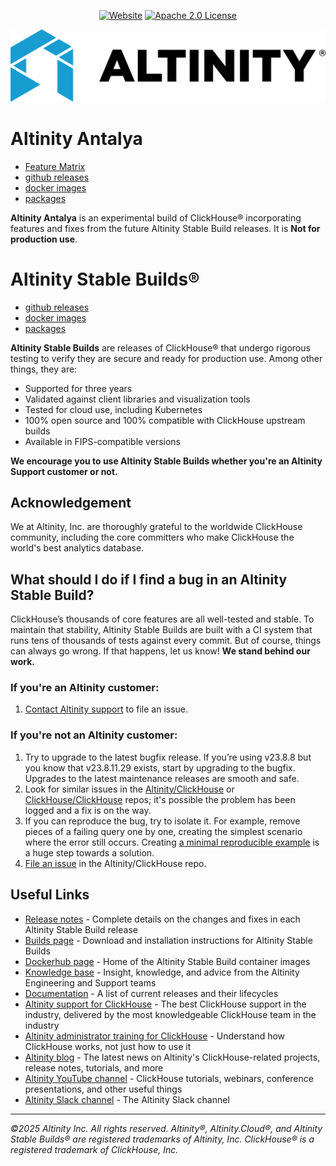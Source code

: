 <div align=center>

[![Website](https://img.shields.io/website?up_message=AVAILABLE&down_message=DOWN&url=https://docs.altinity.com/altinitystablebuilds&style=for-the-badge)](https://docs.altinity.com/altinitystablebuilds/)
[![Apache 2.0 License](https://img.shields.io/badge/license-Apache%202.0-blueviolet?style=for-the-badge)](https://www.apache.org/licenses/LICENSE-2.0)

<picture align=center>
    <source media="(prefers-color-scheme: dark)" srcset="/docs/logo_horizontal_blue_white.png">
    <source media="(prefers-color-scheme: light)" srcset="/docs/logo_horizontal_blue_black.png">
    <img alt="Altinity company logo" src="/docs/logo_horizontal_blue_black.png">
</picture>

</div>

<h1>Altinity Antalya</h1>

- [Feature Matrix](Antalya.md)
- [github releases](https://github.com/Altinity/ClickHouse/releases?q=altinityantalya&expanded=false)
- [docker images](https://hub.docker.com/r/altinity/clickhouse-server/tags?page=1&name=altinityantalya)
- [packages](https://builds.altinity.cloud/#altinityantalya)

**Altinity Antalya** is an experimental build of ClickHouse® incorporating features and fixes from the future Altinity Stable Build releases. It is **Not for production use**.

<h1>Altinity Stable Builds®</h1>

- [github releases](https://github.com/Altinity/ClickHouse/releases?q=altinitystable&expanded=false)
- [docker images](https://hub.docker.com/r/altinity/clickhouse-server/tags?page=1&name=altinitystable)
- [packages](https://builds.altinity.cloud/#altinitystable)

**Altinity Stable Builds** are releases of ClickHouse® that undergo rigorous testing to verify they are secure and ready for production use. Among other things, they are: 

* Supported for three years
* Validated against client libraries and visualization tools
* Tested for cloud use, including Kubernetes
* 100% open source and 100% compatible with ClickHouse upstream builds
* Available in FIPS-compatible versions

**We encourage you to use Altinity Stable Builds whether you're an Altinity Support customer or not.**

## Acknowledgement

We at Altinity, Inc. are thoroughly grateful to the worldwide ClickHouse community, including the core committers who make ClickHouse the world's best analytics database. 

## What should I do if I find a bug in an Altinity Stable Build?

ClickHouse’s thousands of core features are all well-tested and stable. To maintain that stability, Altinity Stable Builds are built with a CI system that runs tens of thousands of tests against every commit. But of course, things can always go wrong. If that happens, let us know! **We stand behind our work.**

### If you're an Altinity customer:

1. [Contact Altinity support](https://docs.altinity.com/support/) to file an issue.

### If you're not an Altinity customer:

1. Try to upgrade to the latest bugfix release. If you’re using v23.8.8 but you know that v23.8.11.29 exists, start by upgrading to the bugfix. Upgrades to the latest maintenance releases are smooth and safe.
2. Look for similar issues in the [Altinity/ClickHouse](https://github.com/Altinity/ClickHouse/issues) or [ClickHouse/ClickHouse](https://github.com/ClickHouse/ClickHouse/issues) repos; it's possible the problem has been logged and a fix is on the way.
3. If you can reproduce the bug, try to isolate it. For example, remove pieces of a failing query one by one, creating the simplest scenario where the error still occurs. Creating [a minimal reproducible example](https://stackoverflow.com/help/minimal-reproducible-example) is a huge step towards a solution.
4. [File an issue](https://github.com/Altinity/ClickHouse/issues/new/choose) in the Altinity/ClickHouse repo.

## Useful Links

* [Release notes](https://docs.altinity.com/releasenotes/altinity-stable-release-notes/) - Complete details on the changes and fixes in each Altinity Stable Build release
* [Builds page](https://builds.altinity.cloud/) - Download and installation instructions for Altinity Stable Builds
* [Dockerhub page](https://hub.docker.com/r/altinity/clickhouse-server) - Home of the Altinity Stable Build container images
* [Knowledge base](https://kb.altinity.com/) - Insight, knowledge, and advice from the Altinity Engineering and Support teams
* [Documentation](https://docs.altinity.com/altinitystablebuilds/) - A list of current releases and their lifecycles
* [Altinity support for ClickHouse](https://altinity.com/clickhouse-support/) - The best ClickHouse support in the industry, delivered by the most knowledgeable ClickHouse team in the industry
* [Altinity administrator training for ClickHouse](https://altinity.com/clickhouse-training/) - Understand how ClickHouse works, not just how to use it
* [Altinity blog](https://altinity.com/blog/) - The latest news on Altinity's ClickHouse-related projects, release notes, tutorials, and more
* [Altinity YouTube channel](https://www.youtube.com/@AltinityB) - ClickHouse tutorials, webinars, conference presentations, and other useful things
* [Altinity Slack channel](https://altinitydbworkspace.slack.com/join/shared_invite/zt-1togw9b4g-N0ZOXQyEyPCBh_7IEHUjdw#/shared-invite/email) - The Altinity Slack channel

<hr>

*©2025 Altinity Inc. All rights reserved. Altinity®, Altinity.Cloud®, and Altinity Stable Builds® are registered trademarks of Altinity, Inc. ClickHouse® is a registered trademark of ClickHouse, Inc.*
